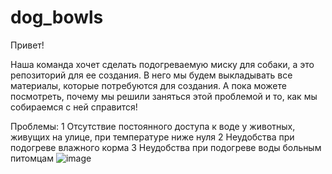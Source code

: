 # dog_bowls
Привет!

Наша команда хочет сделать подогреваемую миску для собаки, а это репозиторий для ее создания. В него мы будем выкладывать все материалы, которые потребуются для создания.
А пока можете посмотреть, почему мы решили заняться этой проблемой и то, как мы собираемся с ней справится!

Проблемы:
1 Отсутствие постоянного доступа к воде у животных, живущих на улице, при температуре ниже нуля
2 Неудобства при подогреве влажного корма
3 Неудобства при подогреве воды больным питомцам
![image](https://github.com/KateLy1/dog_bowls/assets/91429213/8b092f57-b88e-4909-a78e-d10a10049304)
